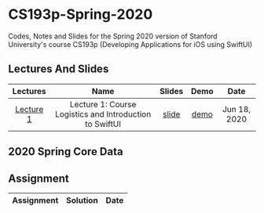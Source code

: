 # CS193p-Spring-2020

Codes, Notes and Slides  for the Spring 2020 version of Stanford University's course CS193p (Developing Applications for iOS using SwiftUI)

## Lectures And Slides


|  Lectures |  Name  |Slides | Demo  | Date |   
| :--------:| :-----:|:-----: | :---: | :--: |
| [Lecture 1](https://www.youtube.com/watch?v=jbtqIBpUG7g) | Lecture 1: Course Logistics and Introduction to SwiftUI |[slide](./lecture_1/Lecture_1_Slides.pdf) | [demo](./lecture_1/demo) | Jun 18, 2020 

## 2020 Spring Core Data 



## Assignment 

|  Assignment                               |  Solution | Date |        
| ----------------------------------------  | --------- | -----|


